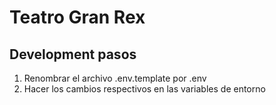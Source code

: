 # Teatro Gran Rex


## Development pasos

1. Renombrar el archivo .env.template por .env
2. Hacer los cambios respectivos en las variables de entorno

